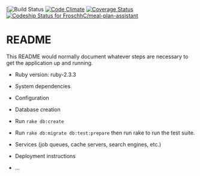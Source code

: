 [![Build Status](https://codeship.com/projects/60ec4d80-c23c-0135-5b20-166a1840e46e/status?branch=master)
[![Code Climate](https://codeclimate.com/github/FroschhC/meal-plan-assistant/badges/gpa.svg)](https://codeclimate.com/github/FroschhC/meal-plan-assistant)
[![Coverage Status](https://coveralls.io/repos/github/FroschhC/meal-plan-assistant/badge.svg?branch=master)](https://coveralls.io/github/FroschhC/meal-plan-assistant?branch=master)
[ ![Codeship Status for FroschhC/meal-plan-assistant](https://app.codeship.com/projects/60ec4d80-c23c-0135-5b20-166a1840e46e/status?branch=master)](https://app.codeship.com/projects/260498)

# README

This README would normally document whatever steps are necessary to get the
application up and running.

* Ruby version: ruby-2.3.3

* System dependencies

* Configuration

* Database creation

* Run `rake db:create`

* Run `rake db:migrate db:test:prepare` then run rake to run the test suite.

* Services (job queues, cache servers, search engines, etc.)

* Deployment instructions

* ...
